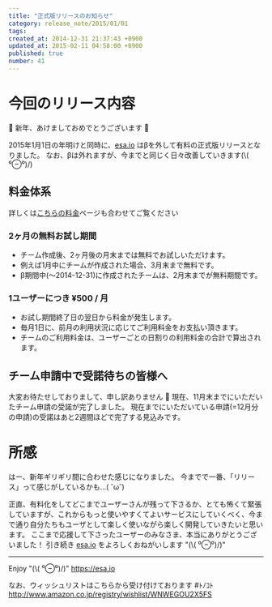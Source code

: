 ```yaml
---
title: "正式版リリースのお知らせ"
category: release_note/2015/01/01
tags: 
created_at: 2014-12-31 21:37:43 +0900
updated_at: 2015-02-11 04:58:00 +0900
published: true
number: 41
---
```


# 今回のリリース内容

:bamboo: 新年、あけましておめでとうございます :bamboo:

2015年1月1日の年明けと同時に、[esa.io](https://esa.io/) はβを外して有料の正式版リリースとなりました。
なお、βは外れますが、今までと同じく日々改善していきます(\\( ⁰⊖⁰)/)

## 料金体系

詳しくは[こちらの料金](https://esa.io/pricing)ページも合わせてご覧ください

### 2ヶ月の無料お試し期間

- チーム作成後、2ヶ月後の月末までは無料でお試しいただけます。
- 例えば1月中にチームが作成された場合、3月末まで無料です。
- β期間中(〜2014-12-31)に作成されたチームは、2月末までが無料期間です。

### 1ユーザーにつき ¥500 / 月

- お試し期間終了日の翌日から料金が発生します。
- 毎月1日に、前月の利用状況に応じてご利用料金をお支払い頂きます。
- チームのご利用料金は、ユーザーごとの日割りの利用料金の合計で算出されます。

## チーム申請中で受諾待ちの皆様へ

大変お待たせしておりまして、申し訳ありません :bow:
現在、11月末までにいただいたチーム申請の受諾が完了しました。
現在までにいただいている申請(=12月分の申請)の受諾はあと2週間ほどで完了する見込みです。

# 所感

はー、新年ギリギリ間に合わせた感じになりました。
今までで一番、「リリース」って感じがしているかも…( ˘ω˘)

正直、有料化をしてどこまでユーザーさんが残って下さるか、とても怖くて緊張していますが、これからもっと使いやすくてよいサービスにしていくべく、今まで通り自分たちもユーザとして楽しく使いながら楽しく開発していきたいと思います。
ここまで応援して下さったユーザーのみなさま、本当にありがとうございました！
引き続き [esa.io](https://esa.io/) をよろしくおねがいします "(\\( ⁰⊖⁰)/)"

---
Enjoy "(\\( ⁰⊖⁰)/)"
https://esa.io

なお、ウィッシュリストはこちらから受け付けております #ﾄﾉｺﾄ
http://www.amazon.co.jp/registry/wishlist/WNWEGOU2X5FS
